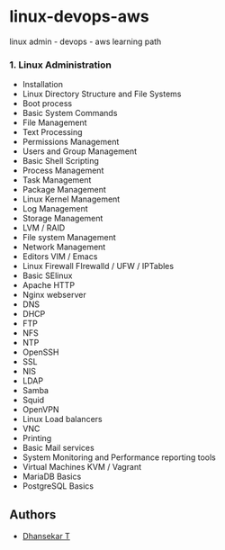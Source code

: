 # linux-devops-aws
linux admin - devops - aws learning path


### 1. Linux Administration

- Installation
- Linux Directory Structure and File Systems
- Boot process
- Basic System Commands
- File Management
- Text Processing 
- Permissions Management
- Users and Group Management
- Basic Shell Scripting
- Process Management
- Task Management
- Package Management
- Linux Kernel Management
- Log Management
- Storage Management
- LVM / RAID
- File system Management
- Network Management
- Editors VIM / Emacs
- Linux Firewall FIrewalld / UFW / IPTables
- Basic SElinux
- Apache HTTP
- Nginx webserver
- DNS 
- DHCP
- FTP
- NFS
- NTP
- OpenSSH
- SSL
- NIS
- LDAP
- Samba 
- Squid
- OpenVPN
- Linux Load balancers
- VNC
- Printing
- Basic Mail services
- System Monitoring and Performance reporting tools
- Virtual Machines KVM / Vagrant
- MariaDB Basics
- PostgreSQL Basics


##


## Authors

- [Dhansekar T](https://tkdhanasekar.wordpress.com)
